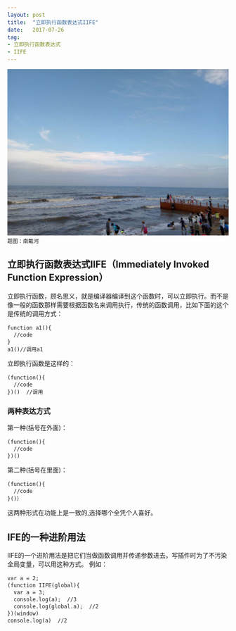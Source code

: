 ```yaml
---
layout: post
title:  "立即执行函数表达式IIFE"
date:   2017-07-26
tag:
- 立即执行函数表达式
- IIFE
---
```

![南戴河](https://raw.githubusercontent.com/tiansn/tiansn.github.io/master/assets/img/themes/sea.jpeg)
`题图：南戴河`

## 立即执行函数表达式IIFE（Immediately Invoked Function Expression）
立即执行函数，顾名思义，就是编译器编译到这个函数时，可以立即执行。而不是像一般的函数那样需要根据函数名来调用执行，传统的函数调用，比如下面的这个是传统的调用方式：
```
function a1(){
  //code
}
a1()//调用a1
```

立即执行函数是这样的：
```
(function(){
  //code
})()  //调用
```


### 两种表达方式
第一种(括号在外面)：
```
(function(){
  //code
})()
```

第二种(括号在里面)：
```
(function(){
  //code
}()）

```
这两种形式在功能上是一致的,选择哪个全凭个人喜好。

## IFE的一种进阶用法
IIFE的一个进阶用法是把它们当做函数调用并传递参数进去。写插件时为了不污染全局变量，可以用这种方式。
例如：
```
var a = 2;
(function IIFE(global){
  var a = 3;
  console.log(a);  //3
  console.log(global.a);  //2
})(window)
console.log(a)  //2
```




